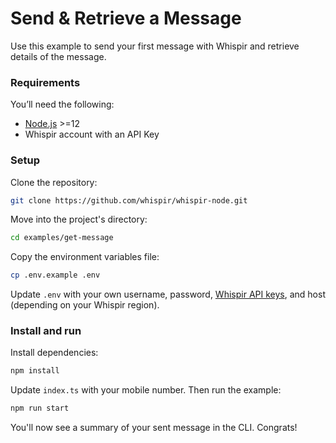 # Send & Retrieve a Message

Use this example to send your first message with Whispir and retrieve details of the message.

### Requirements

You’ll need the following:

- [Node.js](http://nodejs.org) >=12
- Whispir account with an API Key

### Setup

Clone the repository:

```bash
git clone https://github.com/whispir/whispir-node.git
```

Move into the project's directory:

```bash
cd examples/get-message
```

Copy the environment variables file:

```bash
cp .env.example .env
```

Update `.env` with your own username, password, [Whispir API keys](https://developers.whispir.com/2a21cad9e5da7-authentication#obtain-an-api-key), and host (depending on your Whispir region).

### Install and run

Install dependencies:

```bash
npm install
```

Update `index.ts` with your mobile number. Then run the example:

```bash
npm run start
```

You'll now see a summary of your sent message in the CLI. Congrats!
